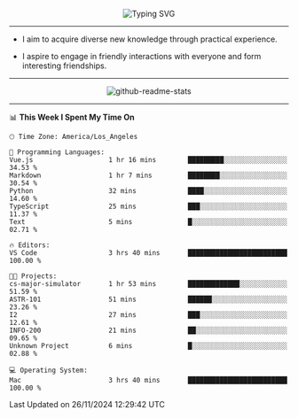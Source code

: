 <p align="center">
  <img src="https://readme-typing-svg.demolab.com?font=Fira+Code&weight=500&size=32&duration=2500&pause=1600&center=true&vCenter=true&random=false&width=1024&height=64&lines=Hi+there+%F0%9F%91%8B;I'm+delighted+you+could+make+it+here+%F0%9F%8E%89;I'm+Harry%2C+a+college+student+still+finding+my+way" alt="Typing SVG" />
</p>


---


- I aim to acquire diverse new knowledge through practical experience.

- I aspire to engage in friendly interactions with everyone and form interesting friendships.


---


<p align="center">
  <img src="https://github-readme-stats.vercel.app/api?username=Harry-Jing&show_icons=true" alt="github-readme-stats"/>
</p>


---

<!--START_SECTION:waka-->
📊 **This Week I Spent My Time On** 

```text
🕑︎ Time Zone: America/Los_Angeles

💬 Programming Languages: 
Vue.js                   1 hr 16 mins        █████████░░░░░░░░░░░░░░░░   34.53 % 
Markdown                 1 hr 7 mins         ████████░░░░░░░░░░░░░░░░░   30.54 % 
Python                   32 mins             ████░░░░░░░░░░░░░░░░░░░░░   14.60 % 
TypeScript               25 mins             ███░░░░░░░░░░░░░░░░░░░░░░   11.37 % 
Text                     5 mins              █░░░░░░░░░░░░░░░░░░░░░░░░   02.71 % 

🔥 Editors: 
VS Code                  3 hrs 40 mins       █████████████████████████   100.00 % 

🐱‍💻 Projects: 
cs-major-simulator       1 hr 53 mins        █████████████░░░░░░░░░░░░   51.59 % 
ASTR-101                 51 mins             ██████░░░░░░░░░░░░░░░░░░░   23.26 % 
I2                       27 mins             ███░░░░░░░░░░░░░░░░░░░░░░   12.61 % 
INFO-200                 21 mins             ██░░░░░░░░░░░░░░░░░░░░░░░   09.65 % 
Unknown Project          6 mins              █░░░░░░░░░░░░░░░░░░░░░░░░   02.88 % 

💻 Operating System: 
Mac                      3 hrs 40 mins       █████████████████████████   100.00 % 
```


 Last Updated on 26/11/2024 12:29:42 UTC
<!--END_SECTION:waka-->
